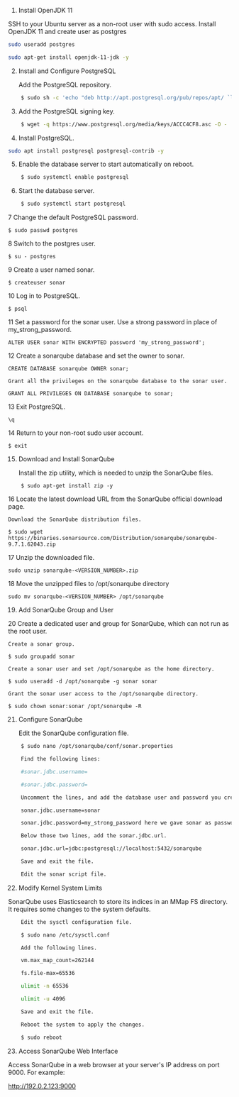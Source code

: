 1. Install OpenJDK 11

  SSH to your Ubuntu server as a non-root user with sudo access.
  Install OpenJDK 11 and create user as postgres
  
  ```bash
 sudo useradd postgres
 ``` 
  ```bash
  sudo apt-get install openjdk-11-jdk -y
  ```
2. Install and Configure PostgreSQL

    Add the PostgreSQL repository.
```bash
    $ sudo sh -c 'echo "deb http://apt.postgresql.org/pub/repos/apt/ `lsb_release -cs`-pgdg main" >> /etc/apt/sources.list.d/pgdg.list'
```
  
3. Add the PostgreSQL signing key.

```bash
    $ wget -q https://www.postgresql.org/media/keys/ACCC4CF8.asc -O - | sudo apt-key add -
```

4. Install PostgreSQL.

```bash
sudo apt install postgresql postgresql-contrib -y
```
5. Enable the database server to start automatically on reboot.
```bash
    $ sudo systemctl enable postgresql
```
6. Start the database server.
```bash
    $ sudo systemctl start postgresql
```
7 Change the default PostgreSQL password.

    $ sudo passwd postgres
8 Switch to the postgres user.

    $ su - postgres
9 Create a user named sonar.

    $ createuser sonar

10 Log in to PostgreSQL.

    $ psql
11 Set a password for the sonar user. Use a strong password in place of my_strong_password.

    ALTER USER sonar WITH ENCRYPTED password 'my_strong_password';

12 Create a sonarqube database and set the owner to sonar.

    CREATE DATABASE sonarqube OWNER sonar;

    Grant all the privileges on the sonarqube database to the sonar user.

    GRANT ALL PRIVILEGES ON DATABASE sonarqube to sonar;

13 Exit PostgreSQL.

    \q

14 Return to your non-root sudo user account.

    $ exit

15. Download and Install SonarQube

    Install the zip utility, which is needed to unzip the SonarQube files.
```
    $ sudo apt-get install zip -y
```
 16 Locate the latest download URL from the SonarQube official download page.

    Download the SonarQube distribution files.

    $ sudo wget https://binaries.sonarsource.com/Distribution/sonarqube/sonarqube-9.7.1.62043.zip

  17 Unzip the downloaded file.

    sudo unzip sonarqube-<VERSION_NUMBER>.zip

  18 Move the unzipped files to /opt/sonarqube directory

    sudo mv sonarqube-<VERSION_NUMBER> /opt/sonarqube

19. Add SonarQube Group and User

20 Create a dedicated user and group for SonarQube, which can not run as the root user.

    Create a sonar group.

    $ sudo groupadd sonar

    Create a sonar user and set /opt/sonarqube as the home directory.

    $ sudo useradd -d /opt/sonarqube -g sonar sonar

    Grant the sonar user access to the /opt/sonarqube directory.

    $ sudo chown sonar:sonar /opt/sonarqube -R

21. Configure SonarQube

    Edit the SonarQube configuration file.
```bash
    $ sudo nano /opt/sonarqube/conf/sonar.properties

    Find the following lines:

    #sonar.jdbc.username=

    #sonar.jdbc.password=

    Uncomment the lines, and add the database user and password you created in Step 2.

    sonar.jdbc.username=sonar

    sonar.jdbc.password=my_strong_password here we gave sonar as password

    Below those two lines, add the sonar.jdbc.url.

    sonar.jdbc.url=jdbc:postgresql://localhost:5432/sonarqube

    Save and exit the file.

    Edit the sonar script file.

 ```  
  22. Modify Kernel System Limits

SonarQube uses Elasticsearch to store its indices in an MMap FS directory. It requires some changes to the system defaults.
```bash
    Edit the sysctl configuration file.

    $ sudo nano /etc/sysctl.conf

    Add the following lines.

    vm.max_map_count=262144

    fs.file-max=65536

    ulimit -n 65536

    ulimit -u 4096

    Save and exit the file.

    Reboot the system to apply the changes.

    $ sudo reboot
```
23. Access SonarQube Web Interface

Access SonarQube in a web browser at your server's IP address on port 9000. For example:

http://192.0.2.123:9000

